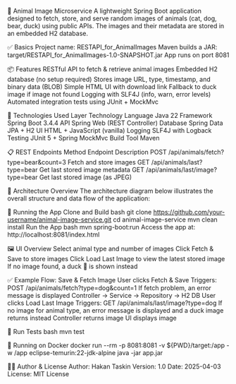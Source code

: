 🐾 Animal Image Microservice
A lightweight Spring Boot application designed to fetch, store, and serve random images of animals (cat, dog, bear, duck) using public APIs. The images and their metadata are stored in an embedded H2 database.

✅ Basics
Project name: RESTAPI_for_AnimalImages
Maven builds a JAR: target/RESTAPI_for_AnimalImages-1.0-SNAPSHOT.jar
App runs on port 8081

📦 Features
RESTful API to fetch & retrieve animal images
Embedded H2 database (no setup required)
Stores image URL, type, timestamp, and binary data (BLOB)
Simple HTML UI with download link
Fallback to duck image if image not found
Logging with SLF4J (info, warn, error levels)
Automated integration tests using JUnit + MockMvc

🚀 Technologies Used
Layer	Technology
Language	Java 22
Framework	Spring Boot 3.4.4
API	Spring Web (REST Controller)
Database	Spring Data JPA + H2
UI	HTML + JavaScript (vanilla)
Logging	SLF4J with Logback
Testing	JUnit 5 + Spring MockMvc
Build Tool	Maven

📋 REST Endpoints
Method	Endpoint	Description
POST	/api/animals/fetch?type=bear&count=3	Fetch and store images
GET	/api/animals/last?type=bear	Get last stored image metadata
GET	/api/animals/last/image?type=bear	Get last stored image (as JPEG)

🧭 Architecture Overview
The architecture diagram below illustrates the overall structure and data flow of the application:


🧪 Running the App
Clone and Build
bash
git clone https://github.com/your-username/animal-image-service.git
cd animal-image-service
mvn clean install
Run the App
bash
mvn spring-boot:run
Access the app at: http://localhost:8081/index.html

🖼️ UI Overview
Select animal type and number of images
Click Fetch & Save to store images
Click Load Last Image to view the latest stored image
If no image found, a duck 🦆 is shown instead

✅ Example Flow: Save & Fetch Image
User clicks Fetch & Save
Triggers: POST /api/animals/fetch?type=dog&count=1
If fetch problem, an error message is displayed
Controller → Service → Repository → H2 DB
User clicks Load Last Image
Triggers: GET /api/animals/last/image?type=dog
If no image for animal type, an error message is displayed and a duck image returns instead
Controller returns image
UI displays image

🧪 Run Tests
bash
mvn test

🧪 Running on Docker 
docker run --rm -p 8081:8081 -v ${PWD}/target:/app -w /app eclipse-temurin:22-jdk-alpine java -jar app.jar


👨‍💻 Author & License
Author: Hakan Taskin
Version: 1.0
Date: 2025-04-03
License: MIT License

